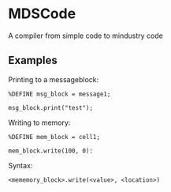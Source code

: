# MDSCode
A compiler from simple code to mindustry code


## Examples

Printing to a messageblock:
```
%DEFINE msg_block = message1;

msg_block.print("test");
```

Writing to memory:
```
%DEFINE mem_block = cell1;

mem_block.write(100, 0):
```
Syntax:
```
<mememory_block>.write(<value>, <location>)
```